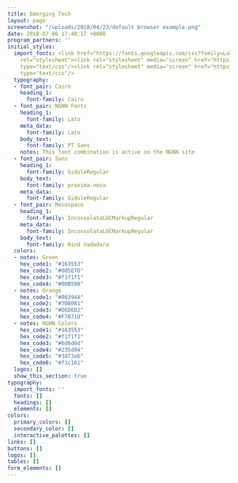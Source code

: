 ```yaml
---
title: Emerging Tech
layout: page
screenshot: "/uploads/2018/04/23/default browser example.png"
date: 2018-07-06 17:40:17 +0000
program_partners: ''
initial_styles:
  import_fonts: <link href="https://fonts.googleapis.com/css?family=Lato:300,400,700|PT+Sans|Inconsolata|Hind+Vadodara"
    rel="stylesheet"><link rel="stylesheet" media="screen" href="https://fontlibrary.org/face/inconsolata-lgc-markup"
    type="text/css"/><link rel="stylesheet" media="screen" href="https://fontlibrary.org/face/gidole-regular"
    type="text/css"/>
  typography:
  - font_pair: Cairo
    heading_1:
      font-family: Cairo
  - font_pair: NGNN Fonts
    heading_1:
      font-family: Lato
    meta_data:
      font-family: Lato
    body_text:
      font-family: PT Sans
    notes: This font combination is active on the NGNN site
  - font_pair: Sans
    heading_1:
      font-family: GidoleRegular
    body_text:
      font-family: proxima-nova
    meta_data:
      font-family: GidoleRegular
  - font_pair: Monospace
    heading_1:
      font-family: InconsolataLGCMarkupRegular
    meta_data:
      font-family: InconsolataLGCMarkupRegular
    body_text:
      font-family: Hind Vadodara
  colors:
  - notes: Green
    hex_code1: "#163553"
    hex_code2: "#005E7D"
    hex_code3: "#f1f1f1"
    hex_code4: "#00B590"
  - notes: Orange
    hex_code1: "#00394A"
    hex_code2: "#708081"
    hex_code3: "#DEDED2"
    hex_code4: "#F78718"
  - notes: NGNN Colors
    hex_code1: "#163553"
    hex_code2: "#f1f1f1"
    hex_code3: "#6d6d6d"
    hex_code4: "#235d94"
    hex_code5: "#3873ab"
    hex_code6: "#f1c161"
  logos: []
  show_this_section: true
typography:
  import_fonts: ''
  fonts: []
  headings: []
  elements: []
colors:
  primary_colors: []
  secondary_color: []
  interactive_palettes: []
links: []
buttons: []
logos: []
tables: []
form_elements: []
---
```

